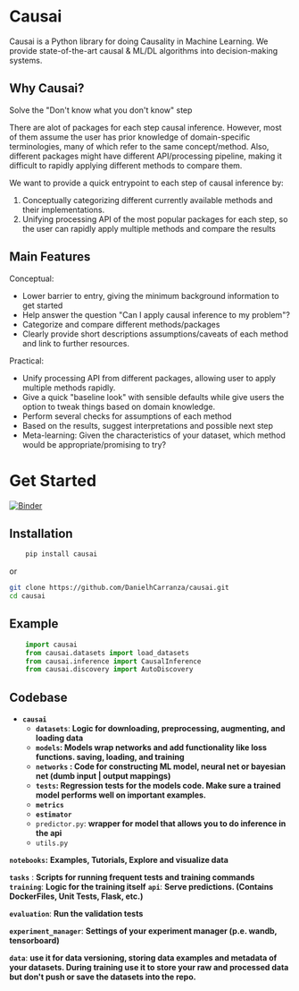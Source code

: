 # Causai
Causai is a Python library for doing Causality in Machine Learning. We provide state-of-the-art causal & ML/DL algorithms into decision-making systems.

## Why Causai?
Solve the "Don't know what you don't know" step

There are alot of packages for each step causal inference. However, most of them assume the user has prior knowledge of domain-specific terminologies, many of which refer to the same concept/method. Also, different packages might have different API/processing pipeline, making it difficult to rapidly applying different methods to compare them. 

We want to provide a quick entrypoint to each step of causal inference by:
1. Conceptually categorizing different currently available methods and their implementations.
2. Unifying processing API of the most popular packages for each step, so the user can rapidly apply multiple methods and compare the results



## Main Features

Conceptual:
- Lower barrier to entry, giving the minimum background information to get started
- Help answer the question "Can I apply causal inference to my problem"?
- Categorize and compare different methods/packages
- Clearly provide short descriptions assumptions/caveats of each method and link to further resources.

Practical:
- Unify processing API from different packages, allowing user to apply multiple methods rapidly.
- Give a quick "baseline look" with sensible defaults while give users the option to tweak things based on domain knowledge.
- Perform several checks for assumptions of each method
- Based on the results, suggest interpretations and possible next step
- Meta-learning: Given the characteristics of your dataset, which method would be appropriate/promising to try?


# Get Started
[![Binder](https://mybinder.org/badge_logo.svg)](https://mybinder.org/v2/gh/DanielhCarranza/causai/master)

## Installation 
```sh
    pip install causai
```

or 

```sh
git clone https://github.com/DanielhCarranza/causai.git
cd causai
```

## Example
```python
    import causai
    from causai.datasets import load_datasets
    from causai.inference import CausalInference
    from causai.discovery import AutoDiscovery

```





## Codebase

- **`causai`**
    - **`datasets`**: **Logic for downloading, preprocessing, augmenting, and loading data**
    - **`models`: Models wrap networks and add functionality like loss functions. saving, loading, and training**
    - **`networks` : Code for constructing ML model, neural net or bayesian net (dumb input | output mappings)**
    - **`tests`: Regression tests for the models code. Make sure a trained model performs well on important examples.**
    - **`metrics`**
    - **`estimator`**
    - `predictor.py`: **wrapper for model that allows you to do inference in the api**
    - `utils.py`

**`notebooks`:** **Examples, Tutorials, Explore and visualize data** 

**`tasks`** : **Scripts for running frequent tests and training commands**
**`training`**: **Logic for the training itself**
**`api`**: **Serve predictions. (Contains DockerFiles, Unit Tests, Flask, etc.)** 

**`evaluation`**: **Run the validation tests** 

**`experiment_manager`**: **Settings of your experiment manager (**p.e. wandb, tensorboard**)**

**`data`**: **use it for data versioning, storing data examples and metadata of your datasets. During training use it to store your raw and processed data but don't push or save the datasets into the repo.** 


